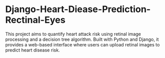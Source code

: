 # Django-Heart-Diease-Prediction-Rectinal-Eyes
This project aims to quantify heart attack risk using retinal image processing and a decision tree algorithm. Built with Python and Django, it provides a web-based interface where users can upload retinal images to predict heart disease risk.
